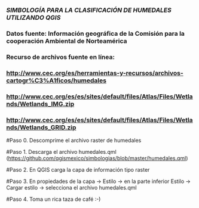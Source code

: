 ### ***SIMBOLOGÍA PARA LA CLASIFICACIÓN DE HUMEDALES UTILIZANDO QGIS***
### Datos fuente: Información geográfica de la Comisión para la cooperación Ambiental de Norteamérica
### Recurso de archivos fuente en línea: 
### http://www.cec.org/es/herramientas-y-recursos/archivos-cartogr%C3%A1ficos/humedales
### http://www.cec.org/es/es/sites/default/files/Atlas/Files/Wetlands/Wetlands_IMG.zip
### http://www.cec.org/es/es/sites/default/files/Atlas/Files/Wetlands/Wetlands_GRID.zip

#Paso 0. Descomprime el archivo raster de humedales

#Paso 1. Descarga el archivo humedales.qml (https://github.com/qgismexico/simbologias/blob/master/humedales.qml)

#Paso 2. En QGIS carga la capa de información tipo raster

#Paso 3. En propiedades de la capa -> Estilo -> en la parte inferior Estilo -> Cargar estilo -> selecciona el archivo humedales.qml

#Paso 4. Toma un rica taza de café :-)

